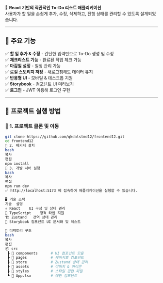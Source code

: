 🚀 **React 기반의 직관적인 To-Do 리스트 애플리케이션**  
사용자가 할 일을 손쉽게 추가, 수정, 삭제하고, 진행 상태를 관리할 수 있도록 설계되었습니다.  

---

## 📌 주요 기능

✅ **할 일 추가 & 수정** - 간단한 입력만으로 To-Do 생성 및 수정  
✅ **체크리스트 기능** - 완료된 작업 체크 가능  
✅ **마감일 설정** - 일정 관리 가능  
✅ **로컬 스토리지 저장** - 새로고침해도 데이터 유지  
✅ **반응형 UI** - 모바일 & 데스크톱 지원  
✅ **Storybook** - 컴포넌트 UI 미리보기  
✅ **로그인** - JWT 이용해 로그인 구현

---

## 🚀 프로젝트 실행 방법

### 📌 1. 프로젝트 클론 및 이동
```bash
git clone https://github.com/qkdalstmd12/frontend12.git
cd frontend12
📌 2. 패키지 설치
bash
복사
편집
npm install
📌 3. 개발 서버 실행
bash
복사
편집
npm run dev
✅ http://localhost:5173 에 접속하여 애플리케이션을 실행할 수 있습니다.

🖥️ 기술 스택
기술	설명
⚛️ React	UI 구성 및 상태 관리
📄 TypeScript	정적 타입 지원
🏗 Zustand	전역 상태 관리
🧪 Storybook	컴포넌트 UI 문서화 및 테스트

📜 디렉토리 구조
bash
복사
편집
📦 src
 ┣ 📂 components      # UI 컴포넌트 모음
 ┣ 📂 pages           # 페이지별 컴포넌트
 ┣ 📂 store           # Zustand 상태 관리
 ┣ 📂 assets          # 이미지 & 아이콘
 ┣ 📂 styles          # 스타일 관련 파일
 ┗ 📜 App.tsx         # 메인 컴포넌트
